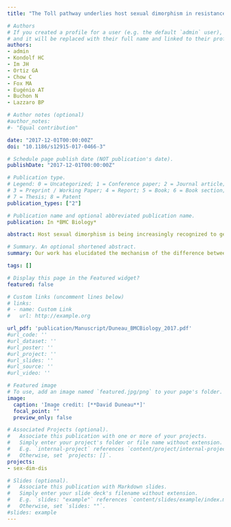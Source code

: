 ```yaml
---
title: "The Toll pathway underlies host sexual dimorphism in resistance to both Gram-negative and positive-bacteria in Drosophila."

# Authors
# If you created a profile for a user (e.g. the default `admin` user), write the username (folder name) here 
# and it will be replaced with their full name and linked to their profile.
authors: 
- admin
- Kondolf HC
- Im JH
- Ortiz GA
- Chow C
- Fox MA
- Eugénio AT
- Buchon N
- Lazzaro BP

# Author notes (optional)
#author_notes:
#- "Equal contribution"

date: "2017-12-01T00:00:00Z"
doi: "10.1186/s12915-017-0466-3"

# Schedule page publish date (NOT publication's date).
publishDate: "2017-12-01T00:00:00Z"

# Publication type.
# Legend: 0 = Uncategorized; 1 = Conference paper; 2 = Journal article;
# 3 = Preprint / Working Paper; 4 = Report; 5 = Book; 6 = Book section;
# 7 = Thesis; 8 = Patent
publication_types: ["2"]

# Publication name and optional abbreviated publication name.
publication: In *BMC Biology*

abstract: Host sexual dimorphism is being increasingly recognized to generate strong differences in the outcome of infectious disease, but the mechanisms underlying immunological differences between males and females remain poorly characterized. In this study, females tend to be more susceptible to infection because of a lower ability to control infection. This lower resistance to infection is not due to general weakness of females, but to a difference in the immune activity of the Toll pathway, analogous to TLR signalling in mammals. Pathway activation and susceptibility can be specifically attributed to the Persephone protein, a serine-protease upstream of the Toll pathway that is activated by bacterial virulence.

# Summary. An optional shortened abstract.
summary: Our work has elucidated the mechanism of the difference between males and females <i>Drosophila melanogaster</i> in terms of susceptibility to infection. Altogether, our data demonstrate that Toll pathway activity differs between male and female <i>D. melanogaster</i> in response to bacterial infection, thus identifying innate immune signalling as a determinant of sexual immune dimorphism.

tags: []

# Display this page in the Featured widget?
featured: false

# Custom links (uncomment lines below)
# links:
# - name: Custom Link
#   url: http://example.org

url_pdf: 'publication/Manuscript/Duneau_BMCBiology_2017.pdf'
#url_code: ''
#url_dataset: ''
#url_poster: ''
#url_project: ''
#url_slides: ''
#url_source: ''
#url_video: ''

# Featured image
# To use, add an image named `featured.jpg/png` to your page's folder. 
image:
  caption: 'Image credit: [**David Duneau**]'
  focal_point: ""
  preview_only: false

# Associated Projects (optional).
#   Associate this publication with one or more of your projects.
#   Simply enter your project's folder or file name without extension.
#   E.g. `internal-project` references `content/project/internal-project/index.md`.
#   Otherwise, set `projects: []`.
projects:
- sex-dim-dis

# Slides (optional).
#   Associate this publication with Markdown slides.
#   Simply enter your slide deck's filename without extension.
#   E.g. `slides: "example"` references `content/slides/example/index.md`.
#   Otherwise, set `slides: ""`.
#slides: example
---
```

